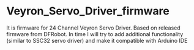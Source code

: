 # Veyron_Servo_Driver_firmware
It is firmware for 24 Channel Veyron Servo Driver. Based on released firmware from DFRobot. In time I will try to add additional functionality (similar to SSC32 servo driver) and make it compatible with Arduino IDE
